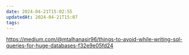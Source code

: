 ```yaml
---
date: 2024-04-21T15:02:55
updatedAt: 2024-04-21T15:07
tags: 
---
```

https://medium.com/@mtalhanasir96/things-to-avoid-while-writing-sql-queries-for-huge-databases-f32e9e05fd24